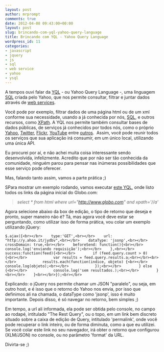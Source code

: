 ```yaml
---
layout: post
author: mrprompt
comments: true
date: 2012-04-08 09:43:00+00:00
layout: post
slug: brincando-com-yql-yahoo-query-language
title: Brincando com YQL - Yahoo Query Language
wordpress_id: 11
categories:
- javascript
- jquery
- js
- sql
- web service
- yahoo
- ysql
---
```


A tempos ouvi falar da [YQL](http://developer.yahoo.com/yql/) - ou Yahoo Query Language -, uma linguagem [SQL](http://pt.wikipedia.org/wiki/SQL) criada pelo Yahoo, que nos permite consultar, filtrar e juntar dados através de [web services](http://pt.wikipedia.org/wiki/Web_service).


Você pode por exemplo, filtrar dados de uma página html ou de um xml conforme sua necessidade, usando a já conhecida por nós, [SQL](http://pt.wikipedia.org/wiki/SQL), e outros recursos, como [XPath](http://en.wikipedia.org/wiki/XPath).
A YQL nos permite também consultar bases de dados públicas, de serviços já conhecidos por todos nós, como o próprio [Yahoo](http://www.yahoo.com.br/), [Twitter](http://www.twitter.com/), [Flickr](http://www.flickr.com/), [YouTube](http://www.youtube.com.br/) entre [outros](http://developer.yahoo.com/yql/console/?q=show%20tables&env=store://datatables.org/alltableswithkeys).  Assim, você pode reunir todos os serviços que sua aplicação irá consumir, em um único local, utilizando uma única API.

Eu procurei por aí, e não achei muita coisa interessante sendo desenvolvida, infelizmente. Acredito que por não ser tão conhecida da comunidade, ninguém parou para pensar nas inúmeras possibilidades que esse serviço pode oferecer.

Mas, falando tanto assim, vamos a parte prática ;)

SPara mostrar um exemplo rodando, vamos executar [este YQL](http://y.ahoo.it/jydbv), onde listo todos os links da página inicial do Globo.com:



> _select * from html where url="http://www.globo.com" and xpath='//a'_



Agora selecione abaixo da box de edição, o tipo de retorno que deseja e pronto, super maneiro não é?
Tá, mas agora você deve estar se perguntando, como utilizar isso de forma prática, vou colar um exemplo utilizando jQuery:


    $.ajax({<br></br>    type:'GET',<br></br>    url: "http://y.ahoo.it/jydbv",<br></br>    dataType: 'jsonp',<br></br>    crossDomain: true,<br></br>    beforeSend: function(){<br></br>        console.log('enviando requisição');<br></br>    },<br></br>    success:function(feed){<br></br>        if (feed.query.count > 0) {<br></br>            var results = feed.query.results.a;<br></br><br></br>            results.each(function(indice, objeto) {<br></br>                console.log(objeto);<br></br>            });<br></br>        } else {<br></br>            console.log('sem resultados.);<br></br>        }<br></br>    }<br></br>});<br></br>


Explicando: o jQuery nos permite chamar um JSON "paralelo", ou seja, em outro host, e é isso que o retorno do Yahoo nos envia, por isso que definimos ali na chamada, o dataType como 'jsonp', isso é muito importante.
Depois disso, é só navegar no retorno, bem simples ;)

Em tempo, a url ali informada, ela pode ser obtida pelo console, no campo ao rodapé, intitulado "The Rest Query", ou o topo, em um link bem discreto situado sobre a caixa de edição de Query, intitulado 'permalink', onde você pode recuperar o link inteiro, ou de forma diminuta, como a que eu utilizei. Se você colar este link no seu navegador, irá obter o retorno que configurou (XLM/JSON) no console, ou no parâmetro 'format' da URL.

Divirta-se ;)
